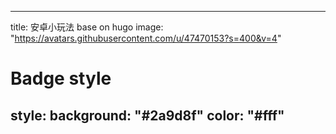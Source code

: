 
---
title: 安卓小玩法
 base on hugo 
image: "https://avatars.githubusercontent.com/u/47470153?s=400&v=4"

# Badge style
style:
    background: "#2a9d8f"
    color: "#fff"
---
